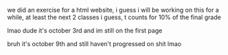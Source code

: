 we did an exercise for a html website, i guess i will be working on this for a while, at least the next 2 classes i guess, t counts for 10% of the final grade

lmao dude it's october 3rd and im still on the first page

bruh it's october 9th and still haven't progressed on shit lmao